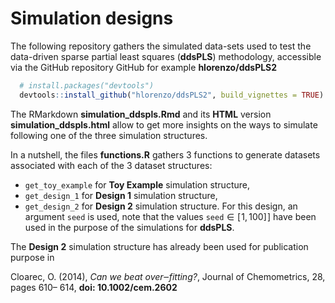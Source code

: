 # Simulation designs

The following repository gathers the simulated data-sets used to test the data-driven sparse partial least squares (**ddsPLS**) methodology, accessible via the GitHub repository
GitHub for example **hlorenzo/ddsPLS2**
```r
  # install.packages("devtools")
  devtools::install_github("hlorenzo/ddsPLS2", build_vignettes = TRUE)
```

The RMarkdown **simulation_ddspls.Rmd** and its **HTML** version **simulation_ddspls.html** allow to get more insights on the ways to simulate following one of the three simulation structures. 

In a nutshell, the files **functions.R** gathers 3 functions to generate datasets associated with each of the 3 dataset structures:

* `get_toy_example` for **Toy Example** simulation structure,
* `get_design_1` for **Design 1** simulation structure,
* `get_design_2`  for **Design 2** simulation structure. For this design, an argument `seed` is used, note that the values `seed`$\in[\!1,100]\!]$ have been used in the purpose of the simulations for **ddsPLS**.

The **Design 2** simulation structure has already been used for publication purpose in

Cloarec, O. (2014), *Can we beat over‒fitting?*, Journal of Chemometrics, 28, pages 610– 614, **doi: 10.1002/cem.2602**
